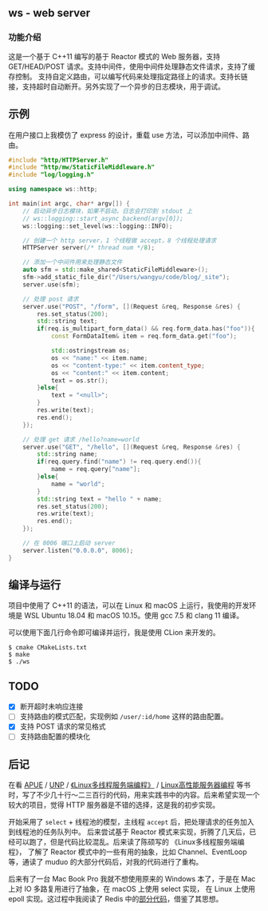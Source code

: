 ## ws - web server

### 功能介绍

这是一个基于 C++11 编写的基于 Reactor 模式的 Web 服务器，支持 GET/HEAD/POST 请求。支持中间件，使用中间件处理静态文件请求，支持了缓存控制。
支持自定义路由，可以编写代码来处理指定路径上的请求。支持长链接，支持超时自动断开。另外实现了一个异步的日志模块，用于调试。

## 示例

在用户接口上我模仿了 express 的设计，重载 use 方法，可以添加中间件、路由。

```c++
#include "http/HTTPServer.h"
#include "http/mw/StaticFileMiddleware.h"
#include "log/logging.h"

using namespace ws::http;

int main(int argc, char* argv[]) {
    // 启动异步日志模块，如果不启动，日志会打印到 stdout 上
    // ws::logging::start_async_backend(argv[0]);
    ws::logging::set_level(ws::logging::INFO);

    // 创建一个 http server，1 个线程做 accept，8 个线程处理请求
    HTTPServer server(/* thread num */8);

    // 添加一个中间件用来处理静态文件
    auto sfm = std::make_shared<StaticFileMiddleware>();
    sfm->add_static_file_dir("/Users/wangyu/code/blog/_site");
    server.use(sfm);

    // 处理 post 请求
    server.use("POST", "/form", [](Request &req, Response &res) {
        res.set_status(200);
        std::string text;
        if(req.is_multipart_form_data() && req.form_data.has("foo")){
            const FormDataItem& item = req.form_data.get("foo");

            std::ostringstream os;
            os << "name:" << item.name;
            os << "content-type:" << item.content_type;
            os << "content:" << item.content;
            text = os.str();
        }else{
            text = "<null>";
        }
        res.write(text);
        res.end();
    });

    // 处理 get 请求 /hello?name=world
    server.use("GET", "/hello", [](Request &req, Response &res) {
        std::string name;
        if(req.query.find("name") != req.query.end()){
            name = req.query["name"];
        }else{
            name = "world";
        }
        std::string text = "hello " + name;
        res.set_status(200);
        res.write(text);
        res.end();
    });

    // 在 8006 端口上启动 server
    server.listen("0.0.0.0", 8006);
}
```

## 编译与运行

项目中使用了 C++11 的语法，可以在 Linux 和 macOS 上运行，我使用的开发环境是 WSL Ubuntu 18.04 和 macOS 10.15。使用  gcc 7.5 和 clang 11 编译。

可以使用下面几行命令即可编译并运行，我是使用 CLion 来开发的。

```
$ cmake CMakeLists.txt
$ make
$ ./ws
```

## TODO

- [x] 断开超时未响应连接
- [ ] 支持路由的模式匹配，实现例如 `/user/:id/home` 这样的路由配置。 
- [x] 支持 POST 请求的常见格式
- [ ] 支持路由配置的模块化  

## 后记

在看 [APUE](https://book.douban.com/subject/1788421/) / [UNP](https://book.douban.com/subject/1500149/) / 
[《Linux多线程服务端编程》](https://book.douban.com/subject/20471211/) / [Linux高性能服务器编程](https://book.douban.com/subject/24722611/)
等书时，写了不少几十行～二三百行的代码，用来实践书中的内容。后来希望实现一个较大的项目，觉得 HTTP 服务器是不错的选择，这是我的初步实现。

开始采用了 `select` + 线程池的模型，主线程 `accept` 后，把处理请求的任务加入到线程池的任务队列中。
后来尝试基于 Reactor 模式来实现，折腾了几天后，已经可以跑了，但是代码比较混乱。后来读了陈硕写的 《Linux多线程服务端编程》，
了解了 Reactor 模式中的一些有用的抽象，比如 Channel、EventLoop 等，通读了 muduo 的大部分代码后，对我的代码进行了重构。

后来有了一台 Mac Book Pro 我就不想使用原来的 Windows 本了，于是在 Mac 上对 IO 多路复用进行了抽象，在 macOS 上使用 select 实现，
在 Linux 上使用 epoll 实现。这过程中我阅读了 Redis 中的[部分代码](https://github.com/redis/redis/blob/6.0/src/ae.h)，借鉴了其思想。
